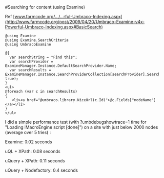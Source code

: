 #Searching for content (using Examine)
<!-- Original author Jonas Eriksson -->
Ref [www.farmcode.org/.../...rful-Umbraco-Indexing.aspx](http://www.farmcode.org/post/2009/04/20/Umbraco-Examine-v4x-Powerful-Umbraco-Indexing.aspx#BasicSearch)

    @using Examine
    @using Examine.SearchCriteria
    @using UmbracoExamine
    
    @{    
      var searchString = "Find this";
      var searchProvider = ExamineManager.Instance.DefaultSearchProvider.Name;
      var searchResults = ExamineManager.Instance.SearchProviderCollection[searchProvider].Search(searchString, true);
    }
    <ul>
    @foreach (var c in searchResults)
    {
       <li><a href="@umbraco.library.NiceUrl(c.Id)">@c.Fields["nodeName"]</a></li>
    }
    </ul>


I did a simple performance test (with ?umbdebugshowtrace=1 time for "Loading IMacroEngine script [done]") on a site with just below 2000 nodes (average over 5 tries) :

Examine: 0.02 seconds

uQL + XPath: 0.08 seconds

uQuery + XPath: 0.11 seconds

uQuery + Nodefactory: 0.4 seconds